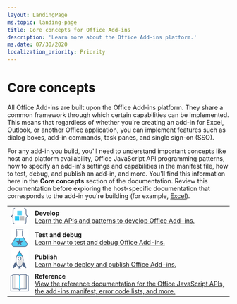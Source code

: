 ```yaml
---
layout: LandingPage
ms.topic: landing-page
title: Core concepts for Office Add-ins
description: 'Learn more about the Office Add-ins platform.'
ms.date: 07/30/2020
localization_priority: Priority
---
```


# Core concepts

All Office Add-ins are built upon the Office Add-ins platform. They share a common framework through which certain capabilities can be implemented. This means that regardless of whether you're creating an add-in for Excel, Outlook, or another Office application, you can implement features such as dialog boxes, add-in commands, task panes, and single sign-on (SSO).

For any add-in you build, you'll need to understand important concepts like host and platform availability, Office JavaScript API programming patterns, how to specify an add-in's settings and capabilities in the manifest file, how to test, debug, and publish an add-in, and more. You'll find this information here in the **Core concepts** section of the documentation. Review this documentation before exploring the host-specific documentation that corresponds to the add-in you're building (for example, [Excel](../excel/index.yml)).

|               |               |
| ------------- | ------------- |
| ![code-blocks](../images/i_code-blocks_small.svg) | **Develop**<br>[Learn the APIs and patterns to develop Office Add-ins.](../develop/develop-overview.md) |
| ![recommended-testing](../images/i_recommended-testing_small.svg) | **Test and debug**<br>[Learn how to test and debug Office Add-ins.](../testing/test-debug-office-add-ins.md) |
| ![deploy](../images/i_deploy_small.svg) | **Publish**<br>[Learn how to deploy and publish Office Add-ins.](../publish/publish.md) |
| ![reference](../images/i_reference_small.svg) | **Reference**<br>[View the reference documentation for the Office JavaScript APIs, the add-ins manifest, error code lists, and more.](../reference/javascript-api-for-office.md) |
